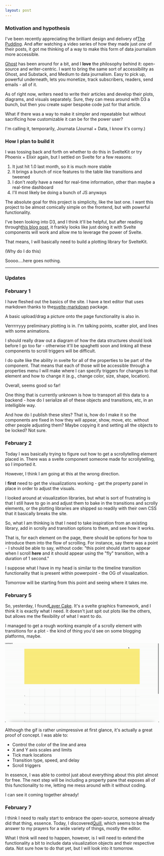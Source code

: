 ```yaml
---
layout: post
---
```


### Motivation and hypothesis
I've been recently appreciating the brilliant design and delivery of[The Pudding](https://pudding.cool). And after watching a video series of how they made just _one_ of their posts, it got me thinking of a way to make this form of data journalism more accessible.

[Ghost](https://ghost.org) has been around for a bit, and I **love** the philosophy behind it: open-source and writer-centric. I want to bring the same sort of accessibility as Ghost, and Substack, and Medium to data journalism. Easy to pick up, powerful underneath, lets you monetize, track subscribers, readers, send emails - all of it.  

As of right now, writers need to write their articles and develop their plots, diagrams, and visuals separately. Sure, they can mess around with D3 a bunch, but then you create super bespoke code just for that article.

What if there was a way to make it simpler and repeatable but without sacrificing how customizable it can be for the power user?

I'm calling it, temporarily, Journata (Journal + Data, I know it's corny.)

### How I plan to build it

I was tossing back and forth on whether to do this in SvelteKit or try Phoenix + Elixir again, but I settled on Svelte for a few reasons:
1. It just hit 1.0 last month, so it is much more stable
2. It brings a bunch of nice features to the table like transitions and tweened
3. I don't _really_ have a need for real-time information, other than maybe a real-time dashboard
4. I'll most likely be doing a bunch of JS anyways

The absolute goal for this project is simplicity, like the last one. I want this project to be almost comically simple on the frontend, but with powerful functionality. 

I've been looking into D3, and I think it'll be helpful, but after reading through[this blog post](https://www.connorrothschild.com/post/svelte-scrollytelling#step-0a-understand-russells-ltscrolly-gt), it frankly looks like just doing it with Svelte components will work and allow me to leverage the power of Svelte.

That means, I will basically need to build a plotting library for SvelteKit. 

(Why do I do this)

Soooo....here goes nothing. 

---

### Updates

### February 1

I have fleshed out the basics of the site. I have a text editor that uses markdown thanks to the[svelte-markdown](https://www.npmjs.com/package/svelte-markdown) package.

A basic upload/drag a picture onto the page functionality is also in.

Verrrrryyy preliminary plotting is in. I'm talking points, scatter plot, and lines with some animations. 

I should really draw out a diagram of how the data structures should look before I go too far - otherwise it'll be spaghetti soon and linking all these components to scroll triggers will be difficult. 

I do quite like the ability in svelte for all of the properties to be part of the component. That means that each of those will be accessible through a properties menu I will make where I can specify triggers for changes to that element and how to change it (e.g., change color, size, shape, location). 

Overall, seems good so far!

One thing that is currently unknown is how to transport all this data to a backend - how do I serialize all of these objects and transitions, etc, in an intelligible way. 

And how do I publish these sites? That is, how do I make it so the components are fixed in how they will appear, show, move, etc. without other people adjusting them? Maybe copying it and setting all the objects to be locked? Not sure.

### February 2

Today I was basically trying to figure out how to get a scrollytelling element placed in. There was a svelte component someone made for scrollytelling, so I imported it. 

However, I think I am going at this at the wrong direction. 

I **first** need to get the visualizations working - get the property panel in place in order to adjust the visuals. 

I looked around at visualization libraries, but what is sort of frustrating is that I still have to go in and adjust them to bake in the transitions and scrolly elements, or the plotting libraries are shipped so readily with their own CSS that it basically breaks the site.

So, what I am thinking is that I need to take inspiration from an existing library, add in scrolly and transition options to them, and see how it works. 

That is, for each element on the page, there should be options for how to introduce them into the flow of scrolling. For instance, say there was a point - I should be able to say, without code: "this point should start to appear when I scroll **here** and it should appear using the "fly" transition, with a duration of 1 second."

I suppose what I have in my head is similar to the timeline transition functionality that is present within powerpoint - the OG of visualization.

Tomorrow will be starting from this point and seeing where it takes me. 

### February 5

So, yesterday, I found[Layer Cake](https://layercake.graphics/). It's a svelte graphics framework, and I think it is exactly what I need. It doesn't just spit out plots like the others, but allows me the flexibility of what I want to do. 

I managed to get a rough working example of a scrolly element with transitions for a plot - the kind of thing you'd see on some blogging platforms, maybe. 

![Scrolly demo](/assets/images/journata/scrolly.gif)

Although the gif is rather unimpressive at first glance, it's actually a great proof of concept. I was able to:
* Control the color of the line and area
* X and Y axis scales and limits
* Tick mark locations
* Transition type, speed, and delay
* Scroll triggers

In essence, I was able to control just about everything about this plot almost for free. The next step will be including a property pane that exposes all of this functionality to me, letting me mess around with it without coding. 

I can see it coming together already! 

### February 7

I think I need to really start to embrace the open-source, someone already did that thing, essence. Today, I discovered[Quill](https://quilljs.com/), which seems to be the answer to my prayers for a wide variety of things, mostly the editor. 

What I think will need to happen, however, is I will need to extend the functionality a bit to include data visualization objects and their respective data. Not sure how to do that yet, but I will look into it tomorrow. 
